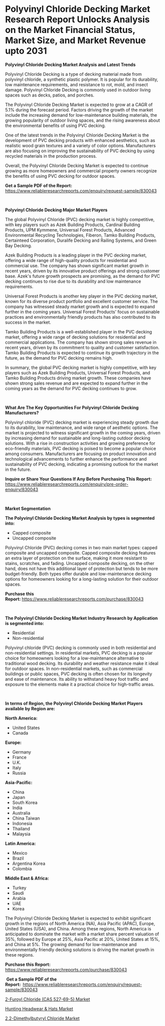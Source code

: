 <p><h1>Polyvinyl Chloride Decking Market Research Report Unlocks Analysis on the Market Financial Status, Market Size, and Market Revenue upto 2031</h1></p><p><strong>Polyvinyl Chloride Decking Market Analysis and Latest Trends</strong></p>
<p><p>Polyvinyl Chloride Decking is a type of decking material made from polyvinyl chloride, a synthetic plastic polymer. It is popular for its durability, low maintenance requirements, and resistance to rot, mold, and insect damage. Polyvinyl Chloride Decking is commonly used in outdoor living spaces such as decks, patios, and porches.</p><p>The Polyvinyl Chloride Decking Market is expected to grow at a CAGR of 5.1% during the forecast period. Factors driving the growth of the market include the increasing demand for low-maintenance building materials, the growing popularity of outdoor living spaces, and the rising awareness about the environmental benefits of using PVC decking.</p><p>One of the latest trends in the Polyvinyl Chloride Decking Market is the development of PVC decking products with enhanced aesthetics, such as realistic wood grain textures and a variety of color options. Manufacturers are also focusing on improving the sustainability of PVC decking by using recycled materials in the production process.</p><p>Overall, the Polyvinyl Chloride Decking Market is expected to continue growing as more homeowners and commercial property owners recognize the benefits of using PVC decking for outdoor spaces.</p></p>
<p><strong>Get a Sample PDF of the Report:&nbsp;</strong> <a href="https://www.reliableresearchreports.com/enquiry/request-sample/830043">https://www.reliableresearchreports.com/enquiry/request-sample/830043</a></p>
<p>&nbsp;</p>
<p><strong>Polyvinyl Chloride Decking Major Market Players</strong></p>
<p><p>The global Polyvinyl Chloride (PVC) decking market is highly competitive, with key players such as Azek Building Products, Cardinal Building Products, UPM Kymmene, Universal Forest Products, Advanced Environmental Recycling Technologies, Fiberon, Tamko Building Products, Certainteed Corporation, Duralife Decking and Railing Systems, and Green Bay Decking.</p><p>Azek Building Products is a leading player in the PVC decking market, offering a wide range of high-quality products for residential and commercial use. The company has shown significant market growth in recent years, driven by its innovative product offerings and strong customer base. Azek's future growth prospects are promising, as the demand for PVC decking continues to rise due to its durability and low maintenance requirements.</p><p>Universal Forest Products is another key player in the PVC decking market, known for its diverse product portfolio and excellent customer service. The company has witnessed steady market growth and is expected to expand further in the coming years. Universal Forest Products' focus on sustainable practices and environmentally friendly products has also contributed to its success in the market.</p><p>Tamko Building Products is a well-established player in the PVC decking market, offering a wide range of decking solutions for residential and commercial applications. The company has shown strong sales revenue in recent years, driven by its commitment to quality and customer satisfaction. Tamko Building Products is expected to continue its growth trajectory in the future, as the demand for PVC decking remains high.</p><p>In summary, the global PVC decking market is highly competitive, with key players such as Azek Building Products, Universal Forest Products, and Tamko Building Products driving market growth. These companies have shown strong sales revenue and are expected to expand further in the coming years as the demand for PVC decking continues to grow.</p></p>
<p>&nbsp;</p>
<p><strong>What Are The Key Opportunities For Polyvinyl Chloride Decking Manufacturers?</strong></p>
<p><p>Polyvinyl chloride (PVC) decking market is experiencing steady growth due to its durability, low maintenance, and wide range of aesthetic options. The market is projected to witness significant growth in the coming years, driven by increasing demand for sustainable and long-lasting outdoor decking solutions. With a rise in construction activities and growing preference for eco-friendly materials, PVC decking is poised to become a popular choice among consumers. Manufacturers are focusing on product innovation and technological advancements to further enhance the performance and sustainability of PVC decking, indicating a promising outlook for the market in the future.</p></p>
<p><strong>Inquire or Share Your Questions If Any Before Purchasing This Report:</strong> <a href="https://www.reliableresearchreports.com/enquiry/pre-order-enquiry/830043">https://www.reliableresearchreports.com/enquiry/pre-order-enquiry/830043</a></p>
<p>&nbsp;</p>
<p><strong>Market Segmentation</strong></p>
<p><strong>The Polyvinyl Chloride Decking Market Analysis by types is segmented into:</strong></p>
<p><ul><li>Capped composite</li><li>Uncapped composite</li></ul></p>
<p><p>Polyvinyl Chloride (PVC) decking comes in two main market types: capped composite and uncapped composite. Capped composite decking features an extra layer of protection on the surface, making it more resistant to stains, scratches, and fading. Uncapped composite decking, on the other hand, does not have this additional layer of protection but tends to be more budget-friendly. Both types offer durable and low-maintenance decking options for homeowners looking for a long-lasting solution for their outdoor spaces.</p></p>
<p><strong>Purchase this Report:&nbsp;</strong><a href="https://www.reliableresearchreports.com/purchase/830043">https://www.reliableresearchreports.com/purchase/830043</a></p>
<p>&nbsp;</p>
<p><strong>The Polyvinyl Chloride Decking Market Industry Research by Application is segmented into:</strong></p>
<p><ul><li>Residential</li><li>Non-residential</li></ul></p>
<p><p>Polyvinyl chloride (PVC) decking is commonly used in both residential and non-residential settings. In residential markets, PVC decking is a popular choice for homeowners looking for a low-maintenance alternative to traditional wood decking. Its durability and weather resistance make it ideal for outdoor spaces. In non-residential markets, such as commercial buildings or public spaces, PVC decking is often chosen for its longevity and ease of maintenance. Its ability to withstand heavy foot traffic and exposure to the elements make it a practical choice for high-traffic areas.</p></p>
<p>&nbsp;</p>
<p><strong>In terms of Region, the Polyvinyl Chloride Decking Market Players available by Region are:</strong></p>
<p>
    <p> <strong> North America: </strong>
        <ul>
            <li>United States</li>
            <li>Canada</li>
        </ul>
        </p> 
    <p> <strong> Europe: </strong>
        <ul>
            <li>Germany</li>
            <li>France</li>
            <li>U.K.</li>
            <li>Italy</li>
            <li>Russia</li>
        </ul>
        </p> 
    <p> <strong> Asia-Pacific: </strong>
        <ul>
            <li>China</li>
            <li>Japan</li>
            <li>South Korea</li>
            <li>India</li>
            <li>Australia</li>
            <li>China Taiwan</li>
            <li>Indonesia</li>
            <li>Thailand</li>
            <li>Malaysia</li>
        </ul>
        </p> 
    <p> <strong> Latin America: </strong>
        <ul>
            <li>Mexico</li>
            <li>Brazil</li>
            <li>Argentina Korea</li>
            <li>Colombia</li>
        </ul>
        </p> 
    <p> <strong> Middle East & Africa: </strong>
        <ul>
            <li>Turkey</li>
            <li>Saudi</li>
            <li>Arabia</li>
            <li>UAE</li>
            <li>Korea</li>
        </ul>
    </p>
    </p>
<p><p>The Polyvinyl Chloride Decking Market is expected to exhibit significant growth in the regions of North America (NA), Asia Pacific (APAC), Europe, United States (USA), and China. Among these regions, North America is anticipated to dominate the market with a market share percent valuation of 35%, followed by Europe at 25%, Asia Pacific at 20%, United States at 15%, and China at 5%. The growing demand for low-maintenance and environmentally friendly decking solutions is driving the market growth in these regions.</p></p>
<p><strong>Purchase this Report: </strong><a href="https://www.reliableresearchreports.com/purchase/830043">https://www.reliableresearchreports.com/purchase/830043</a></p>
<p>&nbsp;<strong>Get a Sample PDF of the Report:&nbsp;&nbsp;</strong><a href="https://www.reliableresearchreports.com/enquiry/request-sample/830043">https://www.reliableresearchreports.com/enquiry/request-sample/830043</a></p>
<p><strong></strong></p>
<p><p><a href="https://view.publitas.com/reportprime-1/2-furoyl-chloride-cas-527-69-5-market-size-reflecting-a-forecast-till-2030-market-by-type-by-application-and-by-geography/">2-Furoyl Chloride (CAS 527-69-5) Market</a></p><p><a href="https://view.publitas.com/reportprime-1/hunting-headwear-hats-market-size-market-share-and-global-market-analysis-report-2023-2030/">Hunting Headwear & Hats Market</a></p><p><a href="https://view.publitas.com/reportprime-1/22-dimethylbutyryl-chloride-market-insights-market-players-and-forecast-till-2030/">2,2-Dimethylbutyryl Chloride Market</a></p></p>